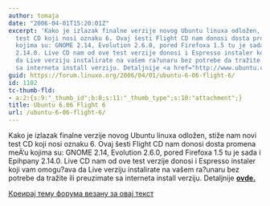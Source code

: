 ```yaml
---
author: tomaja
date: "2006-04-01T15:20:01Z"
excerpt: 'Kako je izlazak finalne verzije novog Ubuntu linuxa odložen, stiže nam novi
  test CD koji nosi oznaku 6. Ovaj šesti Flight CD nam donosi dosta promena meÄ‘u
  kojima su: GNOME 2.14, Evolution 2.6.0, pored Firefoxa 1.5 tu je sada i Epihpany
  2.14.0. Live CD nam od ove test verzije donosi i Espresso instaler koji vam omogu?ava
  da Live verziju instalirate na vašem ra?unaru bez potrebe da tražite ili preuzimate
  sa interneta install verziju. Detaljnije <a href="http://www.ubuntu.com/testing/flight6"><strong>ovde.</strong></a>'
guid: https://forum.linuxo.org/2006/04/01/ubuntu-6-06-flight-6/
id: 1102
tc-thumb-fld:
- a:2:{s:9:"_thumb_id";b:0;s:11:"_thumb_type";s:10:"attachment";}
title: Ubuntu 6.06 Flight 6
url: /ubuntu-6-06-flight-6/
---
```

Kako je izlazak finalne verzije novog Ubuntu linuxa odložen, stiže nam novi test CD koji nosi oznaku 6. Ovaj šesti Flight CD nam donosi dosta promena meÄ‘u kojima su: GNOME 2.14, Evolution 2.6.0, pored Firefoxa 1.5 tu je sada i Epihpany 2.14.0. Live CD nam od ove test verzije donosi i Espresso instaler koji vam omogu?ava da Live verziju instalirate na vašem ra?unaru bez potrebe da tražite ili preuzimate sa interneta install verziju. Detaljnije [**ovde.**](http://www.ubuntu.com/testing/flight6)<!--break-->

[Креирај тему форума везану за овај текст](https://linuxo.org/nova-tema-na-forumu/?se_pid=1102)